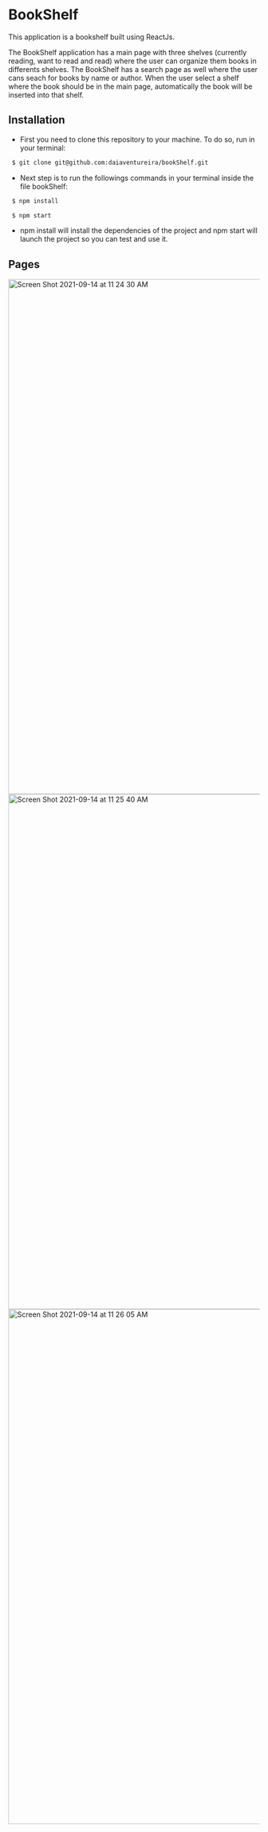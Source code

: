 # BookShelf

This application is a bookshelf built using ReactJs.

The BookShelf application has a main page with three shelves (currently reading, want to read and read) where the user can organize them books in differents shelves. The BookShelf has a search page as well where the user cans seach for books by name or author. When the user select a shelf where the book should be in the main page, automatically the book will be inserted into that shelf.

## Installation 

* First you need to clone this repository to your machine. To do so, run in your terminal: 

```bash 
 $ git clone git@github.com:daiaventureira/bookShelf.git
```
* Next step is to run the followings commands in your terminal inside the file bookShelf: 

```bash
 $ npm install 
```

```bash 
 $ npm start 
```

* npm install will install the dependencies of the project and npm start will launch the project so you can test and use it.

## Pages 

<img width="1030" alt="Screen Shot 2021-09-14 at 11 24 30 AM" src="https://user-images.githubusercontent.com/44145146/133286623-532024a1-3cd5-4838-ae14-56c8f517a54e.png">


<img width="1030" alt="Screen Shot 2021-09-14 at 11 25 40 AM" src="https://user-images.githubusercontent.com/44145146/133286724-2dc7a90d-e9c2-4fe1-b403-0272c151a6f7.png">


<img width="1030" alt="Screen Shot 2021-09-14 at 11 26 05 AM" src="https://user-images.githubusercontent.com/44145146/133286814-603777d2-e62c-4d62-9413-de9252191f2b.png">



